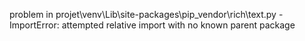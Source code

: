 problem in projet\venv\Lib\site-packages\pip\_vendor\rich\text.py - ImportError: attempted relative import with no known parent package
